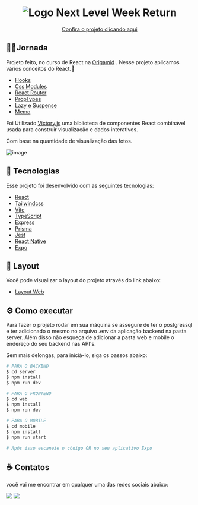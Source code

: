 <h1 align="center">
   <img src="https://i.im.ge/2022/07/05/uiCptD.gif" alt="Logo Next Level Week Return" />
</h1>

<p align="center" margin-top="25px" >
<a href="https://nlw-return-lemon-alpha.vercel.app/" target="_blank">Confira o projeto clicando aqui</a>
</p>

## 🏃‍♂️Jornada

Projeto feito, no curso de React na [Origamid](https://www.origamid.com/) .
Nesse projeto aplicamos vários conceitos do React.🚀

- [Hooks]()
- [Css Modules]()
- [React Router]()
- [PropTypes]()
- [Lazy e Suspense]()
- [Memo]()

Foi Utilizado [Victory.js](https://formidable.com/open-source/victory/) uma biblioteca de componentes React combinável usada para construir visualização e dados interativos.

Com base na quantidade de visualização das fotos.

![image](https://i.im.ge/2022/07/05/uiCvk4.png)

## 🧪 Tecnologias

Esse projeto foi desenvolvido com as seguintes tecnologias:

- [React](https://reactjs.org)
- [Tailwindcss](https://tailwindcss.com)
- [Vite](https://vitejs.dev)
- [TypeScript](https://www.typescriptlang.org)
- [Express](https://expressjs.com/pt-br)
- [Prisma](https://www.prisma.io)
- [Jest](https://jestjs.io)
- [React Native](https://reactnative.dev/)
- [Expo](https://expo.dev/)

## 🔖 Layout

Você pode visualizar o layout do projeto através do link abaixo:

- [Layout Web](https://www.figma.com/community/file/1102912516166573468/Feedback-Widget)

## ⚙️ Como executar

Para fazer o projeto rodar em sua máquina se assegure de ter o postgressql e ter adicionado o mesmo no arquivo .env da aplicação backend na pasta server.
Além disso não esqueça de adicionar a pasta web e mobile o endereço do seu backend nas API's.

Sem mais delongas, para iniciá-lo, siga os passos abaixo:

```sh
# PARA O BACKEND
$ cd server
$ npm install
$ npm run dev
```

```sh
# PARA O FRONTEND
$ cd web
$ npm install
$ npm run dev
```

```sh
# PARA O MOBILE
$ cd mobile
$ npm install
$ npm run start

# Após isso escaneie o código QR no seu aplicativo Expo
```

## ☕ Contatos

você vai me encontrar em qualquer uma das redes sociais abaixo:

<a href="lucas: lucassantos.dsilv@gmail.com"><img src="https://img.shields.io/badge/-Gmail-%23EA4335?style=for-the-badge&logo=gmail&logoColor=white" target="_blank" margin-right="10px"></a>
<a href="https://www.linkedin.com/in/lucasasntos-s/" target="_blank"><img src="https://img.shields.io/badge/-LinkedIn-%230077B5?style=for-the-badge&logo=linkedin&logoColor=white" target="_blank"></a>
